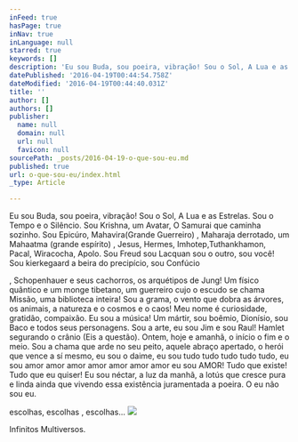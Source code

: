 ```yaml
---
inFeed: true
hasPage: true
inNav: true
inLanguage: null
starred: true
keywords: []
description: 'Eu sou Buda, sou poeira, vibração! Sou o Sol, A Lua e as Estrelas. Sou o Tempo e o Silêncio. Sou Krishna, um Avatar, O Samurai que caminha sozinho. Sou Epicúro, Mahavira(Grande Guerreiro) , Maharaja derrotado, um Mahaatma (grande espírito) , Jesus, Hermes, Imhotep,Tuthankhamon, Pacal, Wiracocha, Apolo. Sou Freud sou Lacquan sou o outro, sou você! Sou kierkegaard a beira do precipício, sou Confúcio'
datePublished: '2016-04-19T00:44:54.758Z'
dateModified: '2016-04-19T00:44:40.031Z'
title: ''
author: []
authors: []
publisher:
  name: null
  domain: null
  url: null
  favicon: null
sourcePath: _posts/2016-04-19-o-que-sou-eu.md
published: true
url: o-que-sou-eu/index.html
_type: Article

---
```

Eu sou Buda, sou poeira, vibração! Sou o Sol, A Lua e as Estrelas. Sou o Tempo e o Silêncio. Sou Krishna, um Avatar, O Samurai que caminha sozinho. Sou Epicúro, Mahavira(Grande Guerreiro) , Maharaja derrotado, um Mahaatma (grande espírito) , Jesus, Hermes, Imhotep,Tuthankhamon, Pacal, Wiracocha, Apolo. Sou Freud sou Lacquan sou o outro, sou você! Sou kierkegaard a beira do precipício, sou Confúcio

, Schopenhauer e seus cachorros, os arquétipos de Jung! Um físico quântico e um monge tibetano, um guerreiro cujo o escudo se chama Missão, uma biblioteca inteira! Sou a grama, o vento que dobra as árvores, os animais, a natureza e o cosmos e o caos! Meu nome é curiosidade, gratidão, compaixão. Eu sou a música! Um mártir, sou boêmio, Dionísio, sou Baco e todos seus personagens. Sou a arte, eu sou Jim e sou Raul! Hamlet segurando o crânio (Eis a questão). Ontem, hoje e amanhã, o início o fim e o meio. Sou a chama que arde no seu peito, aquele abraço apertado, o herói que vence a sí mesmo, eu sou o daime, eu sou tudo tudo tudo tudo tudo, eu sou amor amor amor amor amor amor amor eu sou AMOR! Tudo que existe! Tudo que eu quiser! Eu sou néctar, a luz da manhã, a lotús que cresce pura e linda ainda que vivendo essa existência juramentada a poeira. O eu não sou eu.

escolhas, escolhas , escolhas...
![](https://the-grid-user-content.s3-us-west-2.amazonaws.com/24af29d4-b888-4305-955f-204d7cdef2ab.jpg)

Infinitos Multiversos.